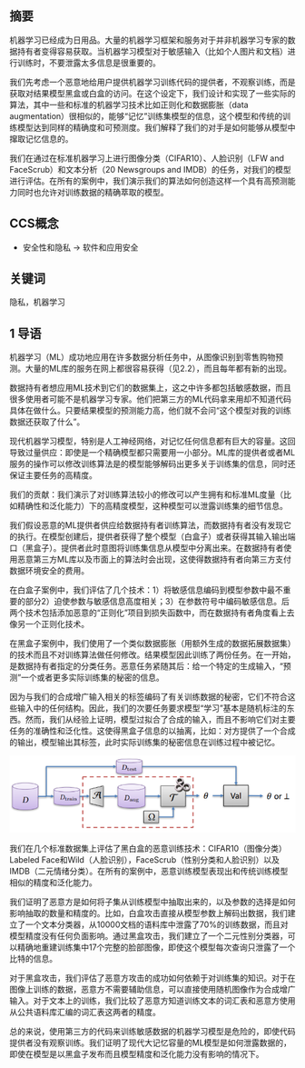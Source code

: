 ## 摘要
机器学习已经成为日用品。大量的机器学习框架和服务对于并非机器学习专家的数据持有者变得容易获取。当机器学习模型对于敏感输入（比如个人图片和文档）进行训练时，不要泄露太多信息是很重要的。

我们先考虑一个恶意地给用户提供机器学习训练代码的提供者，不观察训练，而是获取对结果模型黑盒或白盒的访问。在这个设定下，我们设计和实现了一些实际的算法，其中一些和标准的机器学习技术比如正则化和数据膨胀（data augmentation）很相似的，能够“记忆”训练集模型的信息，这个模型和传统的训练模型达到同样的精确度和可预测度。我们解释了我们的对手是如何能够从模型中撺取记忆信息的。

我们在通过在标准机器学习上进行图像分类（CIFAR10）、人脸识别（LFW and FaceScrub）和文本分析（20 Newsgroups and IMDB）的任务，对我们的模型进行评估。在所有的案例中，我们演示我们的算法如何创造这样一个具有高预测能力同时也允许对训练数据的精确萃取的模型。

## CCS概念
- 安全性和隐私 -> 软件和应用安全

## 关键词
隐私，机器学习

## 1 导语
机器学习（ML）成功地应用在许多数据分析任务中，从图像识别到零售购物预测。大量的ML库的服务在网上都很容易获得（见2.2），而且每年都有新的出现。

数据持有者想应用ML技术到它们的数据集上，这之中许多都包括敏感数据，而且很多使用者可能不是机器学习专家。他们把第三方的ML代码拿来用却不知道代码具体在做什么。只要结果模型的预测能力高，他们就不会问“这个模型对我的训练数据还获取了什么”。

现代机器学习模型，特别是人工神经网络，对记忆任何信息都有巨大的容量。这回导致过量供应：即使是一个精确模型都只需要用一小部分。ML库的提供者或者ML服务的操作可以修改训练算法是的模型能够解码出更多关于训练集的信息，同时还保证主要任务的高精度。

我们的贡献：我们演示了对训练算法较小的修改可以产生拥有和标准ML度量（比如精确性和泛化能力）下的高精度模型，这种模型可以泄露训练集的细节信息。

我们假设恶意的ML提供者供应给数据持有者训练算法，而数据持有者没有发现它的执行。在模型创建后，提供者获得了整个模型（白盒子）或者获得其输入输出端口（黑盒子）。提供者此时意图将训练集信息从模型中分离出来。在数据持有者使用恶意第三方ML库以及市面上的算法时会出现，这使得数据持有者向第三方支付数据环境安全的费用。

在白盒子案例中，我们评估了几个技术：1）将敏感信息编码到模型参数中最不重要的部分2）迫使参数与敏感信息高度相关；3）在参数符号中编码敏感信息。后两个技术包括添加恶意的“正则化”项目到损失函数中，而在数据持有者角度看上去像另一个正则化技术。

在黑盒子案例中，我们使用了一个类似数据膨胀（用额外生成的数据拓展数据集）的技术而且不对训练算法做任何修改。结果模型因此训练了两份任务。在一开始，是数据持有者指定的分类任务。恶意任务紧随其后：给一个特定的生成输入，“预测”一个或者更多实际训练集的秘密的信息。

因为与我们的合成增广输入相关的标签编码了有关训练数据的秘密，它们不符合这些输入中的任何结构。因此，我们的次要任务要求模型“学习”基本是随机标注的东西。然而，我们从经验上证明，模型过拟合了合成的输入，而且不影响它们对主要任务的准确性和泛化性。这使得黑盒子信息的以抽离，比如：对方提供了一个合成的输出，模型输出其标签，此时实际训练集的秘密信息在训练过程中被记忆。

![](pics\fig1.png)

我们在几个标准数据集上评估了黑白盒的恶意训练技术：CIFAR10（图像分类）Labeled Face和Wild（人脸识别），FaceScrub（性别分类和人脸识别）以及IMDB（二元情绪分类）。在所有的案例中，恶意训练模型表现出和传统训练模型相似的精度和泛化能力。

我们证明了恶意方是如何将子集从训练模型中抽取出来的，以及参数的选择是如何影响抽取的数量和精度的。比如，白盒攻击直接从模型参数上解码出数据，我们建立了一个文本分类器，从10000文档的语料库中泄露了70%的训练数据，而且对模型精度没有任何负面影响。通过黑盒攻击，我们建立了一个二元性别分类器，可以精确地重建训练集中17个完整的脸部图像，即使这个模型每次查询只泄露了一个比特的信息。

对于黑盒攻击，我们评估了恶意方攻击的成功如何依赖于对训练集的知识。对于在图像上训练的数据，恶意方不需要辅助信息，可以直接使用随机图像作为合成增广输入。对于文本上的训练，我们比较了恶意方知道训练文本的词汇表和恶意方使用从公共语料库汇编的词汇表这两者的精度。

总的来说，使用第三方的代码来训练敏感数据的机器学习模型是危险的，即使代码提供者没有观察训练。我们证明了现代大记忆容量的ML模型是如何泄露数据的，即使在模型是以黑盒子发布而且模型精度和泛化能力没有影响的情况下。

